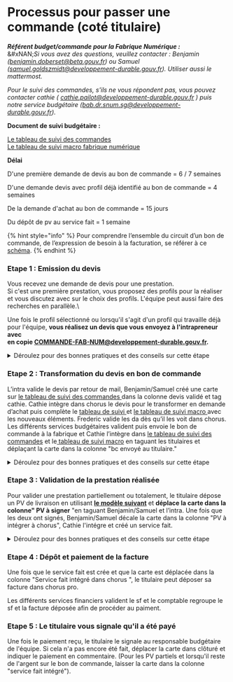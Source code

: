 # Processus pour passer une commande (coté titulaire)

_**Référent budget/commande pour la Fabrique Numérique :**_\
&#xNAN;_&#x53;i vous avez des questions, veuillez contacter : Benjamin (benjamin.doberset@beta.gouv.fr) ou Samuel (samuel.goldszmidt@developpement-durable.gouv.fr). Utiliser aussi le mattermost._

_Pour le suivi des commandes, s'ils ne vous répondent pas, vous pouvez contacter cathie ( cathie.pailot@developpement-durable.gouv.fr ) puis notre service budgétaire (bab.dr.snum.sg@developpement-durable.gouv.fr)._

**Document de suivi budgétaire :**

[Le tableau de suivi des commandes\
](https://www.notion.so/lafabnum/Suivi-des-bons-de-commande-BC-9e2e7dae11c740ce99a2e9e87cb3873c)[Le tableau de suivi macro fabrique numérique](https://docs.google.com/spreadsheets/d/1_3BN-avzUNgh-DCD_95VL0didj8QSv4CNnASsIHnwPw/edit?usp=sharing)

**Délai**

D'une première demande de devis au bon de commande = 6 / 7 semaines

D'une demande devis avec profil déjà identifié au bon de commande = 4 semaines

De la demande d'achat au bon de commande = 15 jours

Du dépôt de pv au service fait = 1 semaine

{% hint style="info" %}
Pour comprendre l’ensemble du circuit d’un bon de commande, de l’expression de besoin à la facturation, se référer à ce [schéma](https://miro.com/app/board/uXjVO-zTnXY=/?share_link_id=17201334548).
{% endhint %}

### Etape 1 : Emission du devis

Vous recevez une demande de devis pour une prestation.\
Si c'est une première prestation, vous proposez des profils pour la réaliser et vous discutez avec sur le choix des profils. L'équipe peut aussi faire des recherches en parallèle.\\

Une fois le profil sélectionné ou lorsqu'il s'agit d'un profil qui travaille déjà pour l'équipe, **vous réalisez un devis que vous envoyez à l'intrapreneur avec**\
**en copie COMMANDE-FAB-NUM@developpement-durable.gouv.fr.**

<details>

<summary>Déroulez pour des bonnes pratiques et des conseils sur cette étape</summary>

**Avoir des dates de validité et de réalisation de la prestations larges**\
Les dates doivent toujours être utlétrieurs à la transmission du devis. Comme le circuit budgétaire est long, en mettant un mois plutôt qu'un jour précis vous évitez que les dates soient dépassées à la fin de la procédure (et le devis rejeté).

**Indiquer la fabrique numérique comme commanditaire.**

Si le marché interménistériel est opéré par la DINUM et que vous discutez directement avec l'intra, c'est bien la fabrique numérique qui passe la commande. Indiquer ainsi :\
\
Ministère de la Transition Ecologique, DNUM/UNI/La Fabrique Numérique Paris La Défense - Cedex 92055

</details>

### Etape 2 : Transformation du devis en bon de commande

L’intra valide le devis par retour de mail, Benjamin/Samuel créé une carte sur [le tableau de suivi des commandes ](https://www.notion.so/lafabnum/Suivi-des-bons-de-commande-BC-9e2e7dae11c740ce99a2e9e87cb3873c)dans la colonne devis validé et tag cathie. Cathie intègre dans chorus le devis pour le transformer en demande d’achat puis complète le [tableau de suivi ](https://www.notion.so/lafabnum/Suivi-des-bons-de-commande-BC-9e2e7dae11c740ce99a2e9e87cb3873c)et [le tableau de suivi macro ](https://docs.google.com/spreadsheets/d/1_3BN-avzUNgh-DCD_95VL0didj8QSv4CNnASsIHnwPw/edit#gid=530195431)avec les nouveaux éléments. Frederic valide les da dès qu’il les voit dans chorus. Les différents services budgétaires valident puis envoie le bon de commande à la fabrique et Cathie l’intègre dans [le tableau de suivi des commandes](https://www.notion.so/lafabnum/Suivi-des-bons-de-commande-BC-9e2e7dae11c740ce99a2e9e87cb3873c) et le[ tableau de suivi macro](https://docs.google.com/spreadsheets/d/1_3BN-avzUNgh-DCD_95VL0didj8QSv4CNnASsIHnwPw/edit?usp=sharing) en taguant les titulaires et déplaçant la carte dans la colonne "bc envoyé au titulaire."

<details>

<summary>Déroulez pour des bonnes pratiques et des conseils sur cette étape</summary>

**Toujours se référer au** [**tableau de suivi des commandes**](https://www.notion.so/lafabnum/Suivi-des-bons-de-commande-BC-9e2e7dae11c740ce99a2e9e87cb3873c)

L'ensemble des documents concernant une commande sont regroupés sur la carte correspondante dans ce tableau. Si vous cherchez un bon de commande, un sf ou l'état d'avancement d'une commande, rendez-vous d'abord là !

**Ne pas hésitez à relancer la fabrique si la carte reste bloqué dans "devis validé"**

Tant que la DA n'est pas faite, aucune commande n'est demandée. N'hésitez pas à revenir vers nous si une carte est passée entre nos filets.

</details>

### Etape 3 : Validation de la prestation réalisée

Pour valider une prestation partiellement ou totalement, le titulaire dépose un PV de livraison en utilisant [**le modèle suivant**](https://docs.google.com/document/d/1LrcOaots1WCRLdTA3_cCOv2hg8av17mV9K1WpL-2yec/edit?usp=sharing) et **déplace la carte dans la colonne" PV à signer** "en taguant Benjamin/Samuel et l’intra. Une fois que les deux ont signés, Benjamin/Samuel décale la carte dans la colonne "PV à intégrer à chorus", Cathie l'intégre et créé un service fait.

<details>

<summary>Déroulez pour des bonnes pratiques et des conseils sur cette étape</summary>

**Avoir des dates de réalisation de la prestation antérieures à la date du jour et du PV**

Sinon cela veut dire qu'on indique qu'une prestation a été réalisée mais dans le futur

**Toujours déplacer la carte dans la colonne pV à signer**

Sinon, la fabrique ne la voit pas et ne la signe pas

</details>

### Etape 4 : Dépôt et paiement de la facture

Une fois que le service fait est crée et que la carte est déplacée dans la colonne "Service fait intégré dans chorus ", le titulaire peut déposer sa facture dans chorus pro.

Les différents services financiers valident le sf et le comptable regroupe le sf et la facture déposée afin de procéder au paiment.

### Etape 5 : Le titulaire vous signale qu'il a été payé

Une fois le paiement reçu, le titulaire le signale au responsable budgétaire de l'équipe. Si cela n'a pas encore été fait, déplacer la carte dans clôturé et indiquer le paiement en commentaire. (Pour les PV partiels et lorsqu'il reste de l'argent sur le bon de commande, laisser la carte dans la colonne "service fait intégré").
